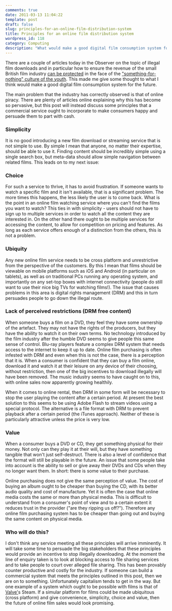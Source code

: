 ```yaml
---
comments: true
date: 2011-03-13 11:04:22
template: post
draft: false
slug: principles-for-an-online-film-distribution-system
title: Principles for an online film distribution system
wordpress_id: 118
category: Computing
description: "What would make a good digital film consumption system for the future."
---
```


There are a couple of articles today in the Observer on the topic of illegal film downloads and in particular how to ensure the revenue of the small British film industry [can be protected](http://www.guardian.co.uk/film/2011/mar/13/illegal-downloads-threaten-british-film) in the face of the ["something-for-nothing" culture of the youth](http://www.guardian.co.uk/commentisfree/2011/mar/13/film-piracy-illegal-downloads-internet). This made me give some thought to what I think would make a good digital film consumption system for the future.

The main problem that the industry has correctly observed is that of online piracy. There are plenty of articles online explaining why this has become so pervasive, but this post will instead discuss some principles that a commercial service ought to incorporate to make consumers happy and persuade them to part with cash.


### Simplicity


It is no good introducing a new film download or streaming service that is not simple to use. By simple I mean that anyone, no matter their expertise, should be able to use it. Finding content should be incredibly simple using a single search box, but meta-data should allow simple navigation between related films. This leads on to my next issue:


### Choice


For such a service to thrive, it has to avoid frustration. If someone wants to watch a specific film and it isn't available, that is a significant problem. The more times this happens, the less likely the user is to come back. What is the point in an online film watching service where you can't find the films you want to watch? This ties in with simplicity - users should not have to sign up to multiple services in order to watch all the content they are interested in. On the other hand there ought to be multiple services for accessing the content, to allow for competition on pricing and features. As long as each service offers enough of a distinction from the others, this is not a problem.


### Ubiquity


Any new online film service needs to be cross platform and unrestrictive from the perspective of the customers. By this I mean that films should be viewable on mobile platforms such as iOS and Android (in particular on tablets), as well as on traditional PCs running any operating system, and importantly on any set-top boxes with internet connectivity (people do still want to use their nice big TVs for watching films!). The issue that causes problems in this area is digital rights management (DRM) and this in turn persuades people to go down the illegal route.


### Lack of perceived restrictions (DRM free content)


When someone buys a film on a DVD, they feel they have some ownership of the artefact. They may not have the rights of the producers, but they have the ability to watch it on their own terms. No technology introduced by the film industry after the humble DVD seems to give people this same sense of control. Blu-ray players feature a complex DRM system that needs access to the internet to keep it up to date. Online film purchasing is often infested with DRM and even when this is not the case, there is a perception that it is. When a consumer is confident that they can buy a film online, download it and watch it at their leisure on any device of their choosing, without restriction, then one of the big incentives to download illegally will have been removed. The music industry seems to have caught on to this, with online sales now apparently growing healthily.

When it comes to online rental, then DRM in some form will be necessary to stop the user playing the content after a certain period. At present the best solution to this seems to be using Adobe Flash to stream videos using a special protocol. The alternative is a file format with DRM to prevent playback after a certain period (the iTunes approach). Neither of these is particularly attractive unless the price is very low.


### Value


When a consumer buys a DVD or CD, they get something physical for their money. Not only can they play it at their will, but they have something tangible that won't just self-destruct. There is also a level of confidence that the format will still be playable in the future. An issue that some people take into account is the ability to sell or give away their DVDs and CDs when they no longer want them. In short: there is some value to their purchase.

Online purchasing does not give the same perception of value. The cost of buying an album ought to be cheaper than buying the CD, with its better audio quality and cost of manufacture. Yet it is often the case that online media costs the same or more than physical media. This is difficult to understand from a consumer's point of view and to a certain extent it reduces trust in the provider ("are they ripping us off?"). Therefore any online film purchasing system has to be cheaper than going out and buying the same content on physical media.


### Who will do this?


I don't think any service meeting all these principles will arrive imminently. It will take some time to persuade the big stakeholders that these principles would provide an incentive to stop illegally downloading. At the moment the line of enquiry taken is to look at blocking access to file sharing services and to take people to court over alleged file sharing. This has been provably counter productive and costly for the industry. If someone can build a commercial system that meets the principles outlined in this post, then we are on to something. Unfortunately capitalism tends to get in the way. But one example of a system which ought to be possible with films is that of [Valve'](http://www.valvesoftware.com/)s Steam. If a simular platform for films could be made ubiquitous (cross platform) and give convenience, simplicity, choice and value, then the future of online film sales would look promising.
